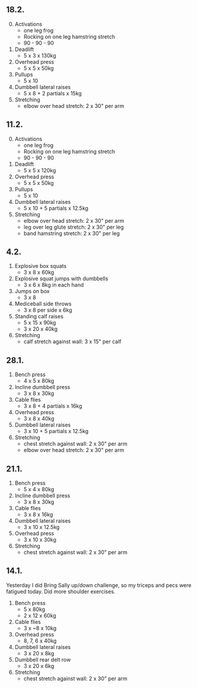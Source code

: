 ## 18.2.

0. Activations
   - one leg frog
   - Rocking on one leg hamstring stretch
   - 90 - 90 - 90
1. Deadlift
   - 5 x 3 x 130kg
2. Overhead press
   - 5 x 5 x 50kg
3. Pullups
   - 5 x 10
4. Dumbbell lateral raises
   - 5 x 8 + 2 partials x 15kg
5. Stretching
   - elbow over head stretch: 2 x 30" per arm

## 11.2.

0. Activations
   - one leg frog
   - Rocking on one leg hamstring stretch
   - 90 - 90 - 90
1. Deadlift
   - 5 x 5 x 120kg
2. Overhead press
   - 5 x 5 x 50kg
3. Pullups
   - 5 x 10
4. Dumbbell lateral raises
   - 5 x 10 + 5 partials x 12.5kg
5. Stretching
   - elbow over head stretch: 2 x 30" per arm
   - leg over leg glute stretch: 2 x 30" per leg
   - band hamstring stretch: 2 x 30" per leg

## 4.2.

1. Explosive box squats
   - 3 x 8 x 60kg
2. Explosive squat jumps with dumbbells
   - 3 x 6 x 8kg in each hand
3. Jumps on box
   - 3 x 8
4. Mediceball side throws
   - 3 x 8 per side x 6kg
5. Standing calf raises
   - 5 x 15 x 90kg
   - 3 x 20 x 40kg
6. Stretching
   - calf stretch against wall: 3 x 15" per calf

## 28.1.

1. Bench press
   - 4 x 5 x 80kg
2. Incline dumbbell press
   - 3 x 8 x 30kg
3. Cable flies
   - 3 x 8 + 4 partials x 16kg
4. Overhead press
   - 3 x 8 x 40kg
5. Dumbbell lateral raises
   - 3 x 10 + 5 partials x 12.5kg
6. Stretching
   - chest stretch against wall: 2 x 30" per arm
   - elbow over head stretch: 2 x 30" per arm

## 21.1.

1. Bench press
   - 5 x 4 x 80kg
2. Incline dumbbell press
   - 3 x 8 x 30kg
3. Cable flies
   - 3 x 8 x 16kg
4. Dumbbell lateral raises
   - 3 x 10 x 12.5kg
5. Overhead press
   - 3 x 10 x 30kg
6. Stretching
   - chest stretch against wall: 2 x 30" per arm

## 14.1.

Yesterday I did Bring Sally up/down challenge, so my triceps and pecs were
fatigued today. Did more shoulder exercises.

1. Bench press
   - 5 x 80kg
   - 2 x 12 x 60kg
2. Cable flies
   - 3 x ~8 x 10kg
3. Overhead press
   - 8, 7, 6 x 40kg
4. Dumbbell lateral raises
   - 3 x 20 x 8kg
5. Dumbbell rear delt row
   - 3 x 20 x 6kg
6. Stretching
   - chest stretch against wall: 2 x 30" per arm
